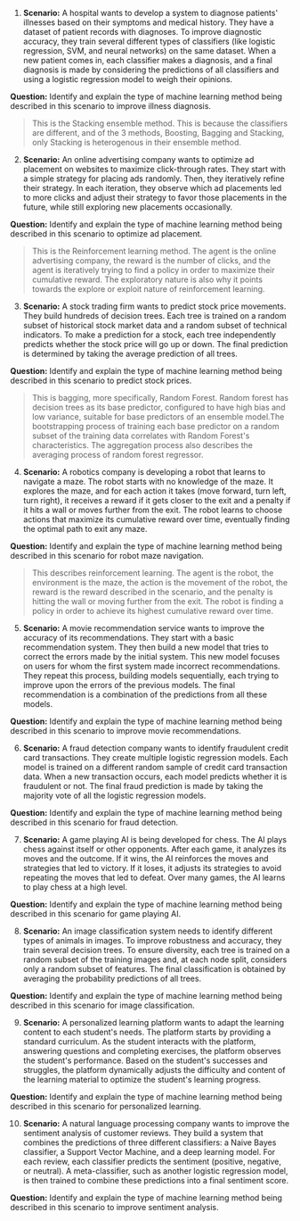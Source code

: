 1. **Scenario:** A hospital wants to develop a system to diagnose patients' illnesses based on their symptoms and medical history. They have a dataset of patient records with diagnoses. To improve diagnostic accuracy, they train several different types of classifiers (like logistic regression, SVM, and neural networks) on the same dataset. When a new patient comes in, each classifier makes a diagnosis, and a final diagnosis is made by considering the predictions of all classifiers and using a logistic regression model to weigh their opinions.

**Question:** Identify and explain the type of machine learning method being described in this scenario to improve illness diagnosis.

> This is the Stacking ensemble method. This is because the classifiers are different, and of the 3 methods, Boosting, Bagging and Stacking, only Stacking is heterogenous in their ensemble method.

2. **Scenario:** An online advertising company wants to optimize ad placement on websites to maximize click-through rates. They start with a simple strategy for placing ads randomly. Then, they iteratively refine their strategy. In each iteration, they observe which ad placements led to more clicks and adjust their strategy to favor those placements in the future, while still exploring new placements occasionally.

**Question:** Identify and explain the type of machine learning method being described in this scenario to optimize ad placement.

> This is the Reinforcement learning method. The agent is the online advertising company, the reward is the number of clicks, and the agent is iteratively trying to find a policy in order to maximize their cumulative reward. The exploratory nature is also why it points towards the explore or exploit nature of reinforcement learning.

3. **Scenario:** A stock trading firm wants to predict stock price movements. They build hundreds of decision trees. Each tree is trained on a random subset of historical stock market data and a random subset of technical indicators. To make a prediction for a stock, each tree independently predicts whether the stock price will go up or down. The final prediction is determined by taking the average prediction of all trees.

**Question:** Identify and explain the type of machine learning method being described in this scenario to predict stock prices.

> This is bagging, more specifically, Random Forest. Random forest has decision trees as its base predictor, configured to have high bias and low variance, suitable for base predictors of an ensemble model.The bootstrapping process of training each base predictor on a random subset of the training data correlates with Random Forest's characteristics. The aggregation process also describes the averaging process of random forest regressor.

4. **Scenario:** A robotics company is developing a robot that learns to navigate a maze. The robot starts with no knowledge of the maze. It explores the maze, and for each action it takes (move forward, turn left, turn right), it receives a reward if it gets closer to the exit and a penalty if it hits a wall or moves further from the exit. The robot learns to choose actions that maximize its cumulative reward over time, eventually finding the optimal path to exit any maze.

**Question:** Identify and explain the type of machine learning method being described in this scenario for robot maze navigation.

> This describes reinforcement learning. The agent is the robot, the environment is the maze, the action is the movement of the robot, the reward is the reward described in the scenario, and the penalty is hitting the wall or moving further from the exit. The robot is finding a policy in order to achieve its highest cumulative reward over time.

5. **Scenario:** A movie recommendation service wants to improve the accuracy of its recommendations. They start with a basic recommendation system. They then build a new model that tries to correct the errors made by the initial system. This new model focuses on users for whom the first system made incorrect recommendations. They repeat this process, building models sequentially, each trying to improve upon the errors of the previous models. The final recommendation is a combination of the predictions from all these models.

**Question:** Identify and explain the type of machine learning method being described in this scenario to improve movie recommendations.

6. **Scenario:**  A fraud detection company wants to identify fraudulent credit card transactions. They create multiple logistic regression models. Each model is trained on a different random sample of credit card transaction data. When a new transaction occurs, each model predicts whether it is fraudulent or not. The final fraud prediction is made by taking the majority vote of all the logistic regression models.

**Question:** Identify and explain the type of machine learning method being described in this scenario for fraud detection.

7. **Scenario:** A game playing AI is being developed for chess. The AI plays chess against itself or other opponents. After each game, it analyzes its moves and the outcome. If it wins, the AI reinforces the moves and strategies that led to victory. If it loses, it adjusts its strategies to avoid repeating the moves that led to defeat. Over many games, the AI learns to play chess at a high level.

**Question:** Identify and explain the type of machine learning method being described in this scenario for game playing AI.

8. **Scenario:** An image classification system needs to identify different types of animals in images. To improve robustness and accuracy, they train several decision trees. To ensure diversity, each tree is trained on a random subset of the training images and, at each node split, considers only a random subset of features. The final classification is obtained by averaging the probability predictions of all trees.

**Question:** Identify and explain the type of machine learning method being described in this scenario for image classification.

9. **Scenario:** A personalized learning platform wants to adapt the learning content to each student's needs. The platform starts by providing a standard curriculum. As the student interacts with the platform, answering questions and completing exercises, the platform observes the student's performance. Based on the student's successes and struggles, the platform dynamically adjusts the difficulty and content of the learning material to optimize the student's learning progress.

**Question:** Identify and explain the type of machine learning method being described in this scenario for personalized learning.

10. **Scenario:** A natural language processing company wants to improve the sentiment analysis of customer reviews. They build a system that combines the predictions of three different classifiers: a Naive Bayes classifier, a Support Vector Machine, and a deep learning model. For each review, each classifier predicts the sentiment (positive, negative, or neutral). A meta-classifier, such as another logistic regression model, is then trained to combine these predictions into a final sentiment score.

**Question:** Identify and explain the type of machine learning method being described in this scenario to improve sentiment analysis.
